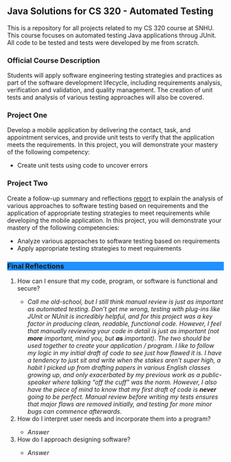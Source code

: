 <h2>Java Solutions for CS 320 - Automated Testing</h2>

<p>This is a repository for all projects related to my CS 320 course at SNHU. This course focuses on automated testing Java applications throug JUnit. All code to be tested and tests were developed by me from scratch.</p>

<h3>Official Course Description</h3>
<p>Students will apply software engineering testing strategies and practices as part of the software development lifecycle, including requirements analysis, verification and validation, and quality management. The creation of unit tests and analysis of various testing approaches will also be covered.</p> 

<h3>Project One</h3>
<p>Develop a mobile application by delivering the contact, task, and appointment services, and provide unit tests to verify that the application meets the requirements. In this project, you will demonstrate your mastery of the following competency:
<ul><li>Create unit tests using code to uncover errors</li></ul> </p>

<h3>Project Two</h3>
<p>Create a follow-up summary and reflections <a href="https://docs.google.com/document/d/1yv3aK2w6YDvOMk-B_yZj1mWrZAp5FfN1iaz3nph_4rg/edit?usp=sharing" target="_blank">report</a> to explain the analysis of various approaches to software testing based on requirements and the application of appropriate testing strategies to meet requirements while developing the mobile application. In this project, you will demonstrate your mastery of the following competencies:
  <ul>
    <li>Analyze various approaches to software testing based on requirements</li>
    <li>Apply appropriate testing strategies to meet requirements</li>
  </ul>
</p>


<h3 style="background-color:DodgerBlue;">Final Reflections</h3>
<p><ol>
  <li>How can I ensure that my code, program, or software is functional and secure?</li>
    <ul><li><em>Call me old-school, but I still think manual review is just as important as automated testing. Don’t get me wrong, testing with plug-ins like JUnit or NUnit is incredibly helpful, and for this project was a key factor in producing clean, readable, functional code. However, I feel that manually reviewing your code in detail is just as important (not <b>more</b> important, mind you, but <b>as</b> important). The two should be used together to create your application / program. I like to follow my logic in my initial draft of code to see just how flawed it is. I have a tendency to just sit and write when the stakes aren’t super high, a habit I picked up from drafting papers in various English classes growing up, and only exacerbated by my previous work as a public-speaker where talking “off the cuff” was the norm. However, I also have the piece of mind to know that my first draft of code is <b>never</b> going to be perfect. Manual review before writing my tests ensures that major flaws are removed initially, and testing for more minor bugs can commence afterwards. </em></li></ul>
  <li>How do I interpret user needs and incorporate them into a program?</li>
    <ul><li><em>Answer</em></li></ul>
  <li>How do I approach designing software?</li>
    <ul><li><em>Answer</em></li></ul>
  </ol>
</p>


    
    
    
